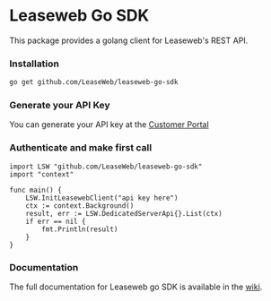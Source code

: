 # Leaseweb Go SDK

This package provides a golang client for Leaseweb's REST API.

### Installation

```bash
go get github.com/LeaseWeb/leaseweb-go-sdk
```

### Generate your API Key
You can generate your API key at the [Customer Portal](https://secure.leaseweb.com/)

### Authenticate and make first call
```golang
import LSW "github.com/LeaseWeb/leaseweb-go-sdk"
import "context"

func main() {
    LSW.InitLeasewebClient("api key here")
    ctx := context.Background()
    result, err := LSW.DedicatedServerApi{}.List(ctx)
    if err == nil {
        fmt.Println(result)
    }
}
```

### Documentation
The full documentation for Leaseweb go SDK is available in the [wiki](https://github.com/LeaseWeb/leaseweb-go-sdk/wiki).


